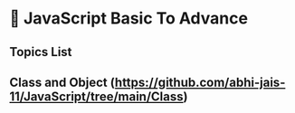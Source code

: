 # 🚀 JavaScript Basic To Advance
## Topics List 
## Class and Object (https://github.com/abhi-jais-11/JavaScript/tree/main/Class)
